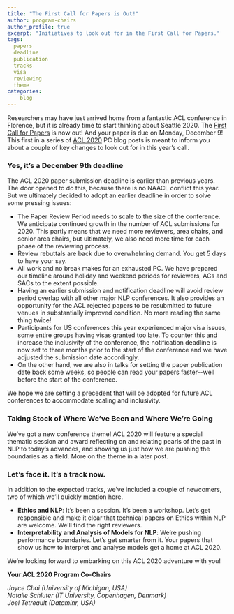 ```yaml
---
title: "The First Call for Papers is Out!"
author: program-chairs
author_profile: true
excerpt: "Initiatives to look out for in the First Call for Papers."
tags:
  papers
  deadline
  publication
  tracks
  visa
  reviewing
  theme
categories:
    blog
---
```


Researchers may have just arrived home from a fantastic ACL conference in Florence, but it is already time to start thinking about Seattle 2020.  The [First Call for Papers](https://acl2020.org/calls/papers/) is now out!  And your paper is due on Monday, December 9!  This first in a series of [ACL 2020](https://acl2020.org) PC blog posts is meant to inform you about a couple of key changes to look out for in this year’s call.

### Yes, it’s a December 9th deadline

The ACL 2020 paper submission deadline is earlier than previous years.  The door opened to do this, because there is no NAACL conflict this year.  But we ultimately decided to adopt an earlier deadline in order to solve some pressing issues:

* The Paper Review Period needs to scale to the size of the conference.  We anticipate continued growth in the number of ACL submissions for 2020.  This partly means that we need more reviewers, area chairs, and senior area chairs, but ultimately, we also need more time for each phase of the reviewing process.  
* Review rebuttals are back due to overwhelming demand.  You get 5 days to have your say.
* All work and no break makes for an exhausted PC.  We have prepared our timeline around holiday and weekend periods for reviewers, ACs and SACs to the extent possible.
* Having an earlier submission and notification deadline will avoid review period overlap with all other major NLP conferences. It also provides an opportunity for the ACL rejected papers to be resubmitted to future venues in substantially improved condition. No more reading the same thing twice!
* Participants for US conferences this year experienced major visa issues, some entire groups having visas granted too late.  To counter this and increase the inclusivity of the conference, the notification deadline is now set to three months prior to the start of the conference and we have adjusted the submission date accordingly.  
* On the other hand, we are also in talks for setting the paper publication date back some weeks, so people can read your papers faster--well before the start of the conference.

We hope we are setting a precedent that will be adopted for future ACL conferences to accommodate scaling and inclusivity.

### Taking Stock of Where We’ve Been and Where We’re Going

We’ve got a new conference theme!   ACL 2020 will feature a special thematic session and award reflecting on and relating pearls of the past in NLP to today’s advances, and showing us just how we are pushing the boundaries as a field.  More on the theme in a later post.

### Let’s face it.  It’s a track now.

In addition to the expected tracks, we’ve included a couple of newcomers, two of which we’ll quickly mention here.
* **Ethics and NLP**: It’s been a session.  It’s been a workshop.  Let’s get responsible and make it clear that technical papers on Ethics within NLP are welcome.  We’ll find the right reviewers.
* **Interpretability and Analysis of Models for NLP**: We’re pushing performance boundaries.  Let’s get smarter from it.  Your papers that show us how to interpret and analyse models get a home at ACL 2020.

We’re looking forward to embarking on this ACL 2020 adventure with you!

**Your ACL 2020 Program Co-Chairs**

*Joyce Chai (University of Michigan, USA)*  
*Natalie Schluter (IT University, Copenhagen, Denmark)*  
*Joel Tetreault (Dataminr, USA)*
